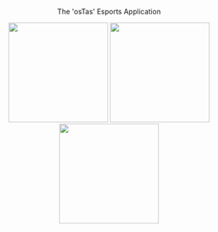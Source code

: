 <p align="center">The 'osTas' Esports Application</p>


<div style="text-align: center;">
    <img src="https://github.com/OsianSmith3/Esports-Application/assets/137170249/eb05c75d-067f-444c-b56e-80f04fea82c3" width="200">
    <img src="https://github.com/OsianSmith3/Esports-Application/assets/137170249/b034e508-4943-4118-a54b-ef25e191f998" width="200">
    <img src="https://github.com/OsianSmith3/Esports-Application/assets/137170249/0b12a6a6-0aa2-472a-9013-d0f69052a4bc" width="200">
</div>


